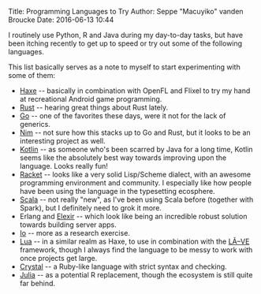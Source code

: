 Title: Programming Languages to Try
Author: Seppe "Macuyiko" vanden Broucke
Date: 2016-06-13 10:44

I routinely use Python, R and Java during my day-to-day tasks, but have been itching recently to get up to speed or try out some of the following languages.

This list basically serves as a note to myself to start experimenting with some of them:

- [Haxe](http://haxe.org/) -- basically in combination with OpenFL and Flixel to try my hand at recreational Android game programming.
- [Rust](https://www.rust-lang.org/) -- hearing great things about Rust lately.
- [Go](https://golang.org/) -- one of the favorites these days, were it not for the lack of generics.
- [Nim](http://nim-lang.org/) -- not sure how this stacks up to Go and Rust, but it looks to be an interesting project as well.
- [Kotlin](https://kotlinlang.org/) -- as someone who's been scarred by Java for a long time, Kotlin seems like the absolutely best way towards improving upon the language. Looks really fun!
- [Racket](https://racket-lang.org/) -- looks like a very solid Lisp/Scheme dialect, with an awesome programming environment and community. I especially like how people have been using the language in the typesetting ecosphere.
- [Scala](http://www.scala-lang.org/) -- not really "new", as I've been using Scala before (together with Spark), but I definitely need to grok it more.
- Erlang and [Elexir](http://elixir-lang.org/) -- which look like being an incredible robust solution towards building server apps.
- [Io](http://iolanguage.org/) -- more as a research exercise.
- [Lua](https://www.lua.org/) -- in a similar realm as Haxe, to use in combination with the [LÃ–VE](https://love2d.org/) framework, though I always find the language to be messy to work with once projects get large.
- [Crystal](https://crystal-lang.org/) -- a Ruby-like language with strict syntax and checking.
- [Julia](http://julialang.org/) -- as a potential R replacement, though the ecosystem is still quite far behind.

